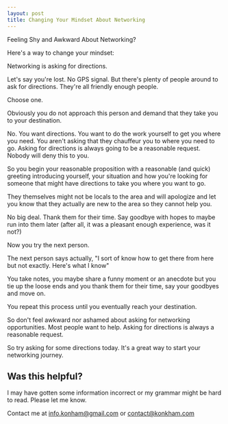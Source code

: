 ```yaml
---
layout: post
title: Changing Your Mindset About Networking
---
```


Feeling Shy and Awkward About Networking?

Here's a way to change your mindset:

Networking is asking for directions.

Let's say you're lost. No GPS signal. But there's plenty of people around to ask for directions. They're all friendly enough people.

Choose one.

Obviously you do not approach this person and demand that they take you to your destination.

No. You want directions. You want to do the work yourself to get you where you need. You aren't asking that they chauffeur you to where you need to go. Asking for directions is always going to be a reasonable request. Nobody will deny this to you.

So you begin your reasonable proposition with a reasonable (and quick) greeting introducing yourself, your situation and how you're looking for someone that might have directions to take you where you want to go.

They themselves might not be locals to the area and will apologize and let you know that they actually are new to the area so they cannot help you.

No big deal. Thank them for their time. Say goodbye with hopes to maybe run into them later (after all, it was a pleasant enough experience, was it not?)

Now you try the next person.

The next person says actually, "I sort of know how to get there from here but not exactly. Here's what I know"

You take notes, you maybe share a funny moment or an anecdote but you tie up the loose ends and you thank them for their time, say your goodbyes and move on.

You repeat this process until you eventually reach your destination.

So don't feel awkward nor ashamed about asking for networking opportunities. Most people want to help. Asking for directions is always a reasonable request.

So try asking for some directions today. It's a great way to start your networking journey.

## Was this helpful?
I may have gotten some information incorrect or my grammar might be hard to read. Please let me know.

Contact me at [info.konham@gmail.com](mailto:info.konham@gmail.com) or [contact@konkham.com](mailto:contact@konkham.com)